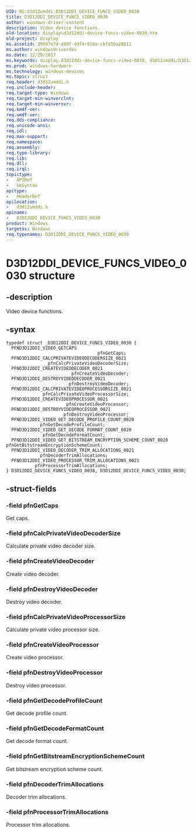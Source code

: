 ```yaml
---
UID: NS:d3d12umddi.D3D12DDI_DEVICE_FUNCS_VIDEO_0030
title: D3D12DDI_DEVICE_FUNCS_VIDEO_0030
author: windows-driver-content
description: Video device functions.
old-location: display\d3d12ddi-device-funcs-video-0030.htm
old-project: display
ms.assetid: 39647e7d-d89f-43f4-916a-cbfa5ba28611
ms.author: windowsdriverdev
ms.date: 12/29/2017
ms.keywords: display.d3d12ddi-device-funcs-video-0030, d3d12umddi/D3D12DDI_DEVICE_FUNCS_VIDEO_0030, D3D12DDI_DEVICE_FUNCS_VIDEO_0030 structure [Display Devices], D3D12DDI_DEVICE_FUNCS_VIDEO_0030
ms.prod: windows-hardware
ms.technology: windows-devices
ms.topic: struct
req.header: d3d12umddi.h
req.include-header: 
req.target-type: Windows
req.target-min-winverclnt: 
req.target-min-winversvr: 
req.kmdf-ver: 
req.umdf-ver: 
req.ddi-compliance: 
req.unicode-ansi: 
req.idl: 
req.max-support: 
req.namespace: 
req.assembly: 
req.type-library: 
req.lib: 
req.dll: 
req.irql: 
topictype:
-	APIRef
-	kbSyntax
apitype:
-	HeaderDef
apilocation:
-	d3d12umddi.h
apiname:
-	D3D12DDI_DEVICE_FUNCS_VIDEO_0030
product: Windows
targetos: Windows
req.typenames: D3D12DDI_DEVICE_FUNCS_VIDEO_0030
---
```


# D3D12DDI_DEVICE_FUNCS_VIDEO_0030 structure


## -description


Video device functions.


## -syntax


````
typedef struct _D3D12DDI_DEVICE_FUNCS_VIDEO_0030 {
  PFND3D12DDI_VIDEO_GETCAPS                                     pfnGetCaps;
  PFND3D12DDI_CALCPRIVATEVIDEODECODERSIZE_0021                  pfnCalcPrivateVideoDecoderSize;
  PFND3D12DDI_CREATEVIDEODECODER_0021                           pfnCreateVideoDecoder;
  PFND3D12DDI_DESTROYVIDEODECODER_0021                          pfnDestroyVideoDecoder;
  PFND3D12DDI_CALCPRIVATEVIDEOPROCESSORSIZE_0021                pfnCalcPrivateVideoProcessorSize;
  PFND3D12DDI_CREATEVIDEOPROCESSOR_0021                         pfnCreateVideoProcessor;
  PFND3D12DDI_DESTROYVIDEOPROCESSOR_0021                        pfnDestroyVideoProcessor;
  PFND3D12DDI_VIDEO_GET_DECODE_PROFILE_COUNT_0020               pfnGetDecodeProfileCount;
  PFND3D12DDI_VIDEO_GET_DECODE_FORMAT_COUNT_0020                pfnGetDecodeFormatCount;
  PFND3D12DDI_VIDEO_GET_BITSTREAM_ENCRYPTION_SCHEME_COUNT_0020  pfnGetBitstreamEncryptionSchemeCount;
  PFND3D12DDI_VIDEO_DECODER_TRIM_ALLOCATIONS_0021               pfnDecoderTrimAllocations;
  PFND3D12DDI_VIDEO_PROCESSOR_TRIM_ALLOCATIONS_0021             pfnProcessorTrimAllocations;
} D3D12DDI_DEVICE_FUNCS_VIDEO_0030, D3D12DDI_DEVICE_FUNCS_VIDEO_0030;
````


## -struct-fields




### -field pfnGetCaps

Get caps.


### -field pfnCalcPrivateVideoDecoderSize

Calculate private video decoder size.


### -field pfnCreateVideoDecoder

Create video decoder.


### -field pfnDestroyVideoDecoder

Destroy video decoder.


### -field pfnCalcPrivateVideoProcessorSize

Calculate private video processor size.


### -field pfnCreateVideoProcessor

Create video processor.


### -field pfnDestroyVideoProcessor

Destroy video processor.


### -field pfnGetDecodeProfileCount

Get decode profile count.


### -field pfnGetDecodeFormatCount

Get decode format count.


### -field pfnGetBitstreamEncryptionSchemeCount

Get bitstream encryption scheme count.


### -field pfnDecoderTrimAllocations

Decoder trim allocations.


### -field pfnProcessorTrimAllocations

Processor trim allocations.

